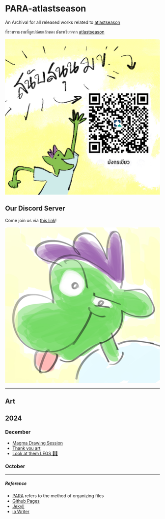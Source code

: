 # PARA-atlastseason

An Archival for all released works related to [atlastseason](https://www.atlastseason.art)

ที่รวบรวมงานที่ถูกปล่อยแล้วของ มังกรเขียวจาก [atlastseason](https://www.atlastseason.art)

![Support the green derg สนับสนุน มข ได้จ้า](images/Qr_Green_Dragon_Support_Square.jpg)

## Our Discord Server

Come join us via [this link](https://discord.gg/adZMQ4uDKu)!

![green dragon smirk with his tongue out](images/discord-logo.jpg)


---
## Art

## 2024

### December
- [Magma Drawing Session](blog/2024/241207-magma-art-draw/magma-collection.md)
- [Thank you art](blog/2024/241210-thankyou-art/thankyou-art.md)
- [Look at them LEGS 🦵✨](blog/2024/241207-look-at-them-legs/look-at-them-legs.md)


### October


---

##### Reference

- [PARA](https://fortelabs.com/blog/para/) refers to the method of organizing files
- [Github Pages](https://github.com)
- [Jekyll](https://github.com/jekyll/jekyll)
- [ia Writer](https://ia.net/writer)